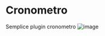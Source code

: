 # Cronometro
Semplice plugin cronometro
![image](https://user-images.githubusercontent.com/36882050/163182633-5cc98188-23d6-4902-8b44-258fff62f78c.png)

